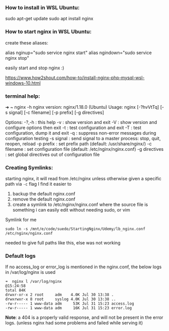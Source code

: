 ### How to install in WSL Ubuntu:
sudo apt-get update
sudo apt install nginx


### How to start nginx in WSL Ubuntu:

create these aliases:

alias nginup="sudo service nginx start"
alias ngindown="sudo service nginx stop"

easily start and stop nginx :)

https://www.how2shout.com/how-to/install-nginx-php-mysql-wsl-windows-10.html


### terminal help:

➜  ~ nginx -h
nginx version: nginx/1.18.0 (Ubuntu)
Usage: nginx [-?hvVtTq] [-s signal] [-c filename] [-p prefix] [-g directives]

Options:
  -?,-h         : this help
  -v            : show version and exit
  -V            : show version and configure options then exit
  -t            : test configuration and exit
  -T            : test configuration, dump it and exit
  -q            : suppress non-error messages during configuration testing
  -s signal     : send signal to a master process: stop, quit, reopen, reload
  -p prefix     : set prefix path (default: /usr/share/nginx/)
  -c filename   : set configuration file (default: /etc/nginx/nginx.conf)
  -g directives : set global directives out of configuration file



### Creating Symlinks:

starting nginx, it will read from /etc/nginx unless otherwise given a specific path via `-c` flag
I find it easier to 
1. backup the default nginx.conf
2. remove the default nginx.conf
3. create a symlink to /etc/nginx/nginx.conf where the source file is something i can easily edit without needing sudo, or vim

Symlink for me
```
sudo ln -s /mnt/e/code/suedo/StartingNginx/Udemy/lb_nginx.conf /etc/nginx/nginx.conf 
```
needed to give full paths like this, else was not working


### Default logs

If no access_log or error_log is mentioned in the nginx.conf, the below logs in /var/log/nginx is used

```shell
➜  nginx l /var/log/nginx                                                                                       @15:24:58 
total 84K
drwxr-xr-x 2 root     adm    4.0K Jul 30 13:38 .
drwxrwxr-x 8 root     syslog 4.0K Jul 30 13:38 ..
-rw-r----- 1 www-data adm     53K Jul 31 15:23 access.log
-rw-r----- 1 www-data adm     16K Jul 31 15:23 error.log
```

**Note**: a 404 is a properly valid response, and will not be present in the error logs. (unless nginx had some problems and failed while serving it)